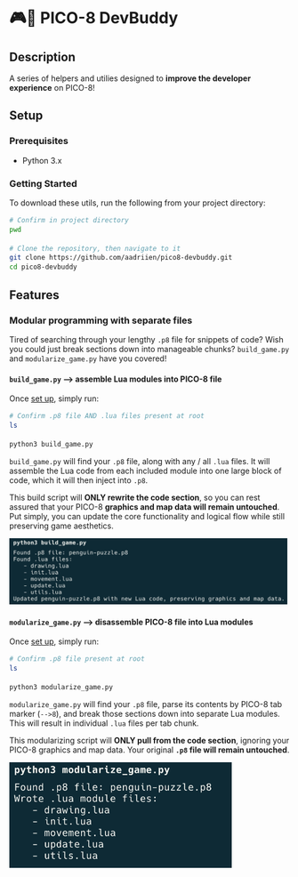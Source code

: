 # 🎮👾 PICO-8 DevBuddy

## Description

A series of helpers and utilies designed to **improve the developer experience** on PICO-8!


## Setup

### Prerequisites

- Python 3.x

### Getting Started
To download these utils, run the following from your project directory:

```sh
# Confirm in project directory
pwd

# Clone the repository, then navigate to it
git clone https://github.com/aadriien/pico8-devbuddy.git
cd pico8-devbuddy
```


## Features

### Modular programming with separate files
Tired of searching through your lengthy `.p8` file for snippets of code? Wish you could just break sections down into manageable chunks? `build_game.py` and `modularize_game.py` have you covered!


#### `build_game.py` —> assemble Lua modules into PICO-8 file
Once [set up](#setup), simply run:

```sh
# Confirm .p8 file AND .lua files present at root
ls

python3 build_game.py
```

`build_game.py` will find your `.p8` file, along with any / all `.lua` files. It will assemble the Lua code from each included module into one large block of code, which it will then inject into `.p8`. 

This build script will **ONLY rewrite the code section**, so you can rest assured that your PICO-8 **graphics and map data will remain untouched**. Put simply, you can update the core functionality and logical flow while still preserving game aesthetics.  

<img src="build_game.png" alt="build_game helper util" width="500"/>


#### `modularize_game.py` —> disassemble PICO-8 file into Lua modules
Once [set up](#setup), simply run:

```sh
# Confirm .p8 file present at root
ls

python3 modularize_game.py
```

`modularize_game.py` will find your `.p8` file, parse its contents by PICO-8 tab marker (`-->8`), and break those sections down into separate Lua modules. This will result in individual `.lua` files per tab chunk. 

This modularizing script will **ONLY pull from the code section**, ignoring your PICO-8 graphics and map data. Your original **`.p8` file will remain untouched**. 

<img src="modularize_game.png" alt="modularize_game helper util" width="400"/>


